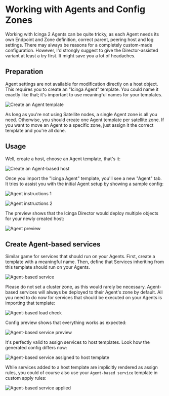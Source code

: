 <a id="Working-with-agents"></a>Working with Agents and Config Zones
====================================================================

Working with Icinga 2 Agents can be quite tricky, as each Agent needs
its own Endpoint and Zone definition, correct parent, peering host and
log settings. There may always be reasons for a completely custom-made
configuration. However, I'd strongly suggest to give the Director-assisted
variant at least a try first. It might save you a lot of headaches.


Preparation
-----------

Agent settings are not available for modification directly on a host
object. This requires you to create an "Icinga Agent" template. You
could name it exactly like that; it's important to use meaningful names
for your templates.

![Create an Agent template](screenshot/director/24-agents/2401_agent_template.png)

As long as you're not using Satellite nodes, a single Agent zone is all
you need. Otherwise, you should create one Agent template per satellite
zone. If you want to move an Agent to a specific zone, just assign it
the correct template and you're all done.


Usage
-----

Well, create a host, choose an Agent template, that's it:

![Create an Agent-based host](screenshot/director/24-agents/2402_create_agent_based_host.png)

Once you import the "Icinga Agent" template, you'll see a new "Agent" tab.
It tries to assist you with the initial Agent setup by showing a sample
config:

![Agent instructions 1](screenshot/director/24-agents/2403_show_agent_instructions_1.png)

![Agent instructions 2](screenshot/director/24-agents/2404_show_agent_instructions_2.png)

The preview shows that the Icinga Director would deploy multiple objects
for your newly created host:

![Agent preview](screenshot/director/24-agents/2405_agent_preview.png)


Create Agent-based services
---------------------------

Similar game for services that should run on your Agents. First, create a
template with a meaningful name. Then, define that Services inheriting from
this template should run on your Agents.

![Agent-based service](screenshot/director/24-agents/2406_agent_based_service.png)

Please do not set a cluster zone, as this would rarely be necessary.
Agent-based services will always be deployed to their Agent's zone by
default. All you need to do now for services that should be executed
on your Agents is importing that template:

![Agent-based load check](screenshot/director/24-agents/2407_create_agent_based_load_check.png)

Config preview shows that everything works as expected:

![Agent-based service preview](screenshot/director/24-agents/2409_agent_based_service_rendered_for_host.png)

It's perfectly valid to assign services to host templates. Look how the
generated config differs now:

![Agent-based service assigned to host template](screenshot/director/24-agents/2410_agent_based_service_rendered_for_host_template.png)

While services added to a host template are implicitly rendered as
assign rules, you could of course also use your `Agent-based service`
template in custom apply rules:

![Agent-based service applied](screenshot/director/24-agents/2411_assign_agent_based_service.png)



